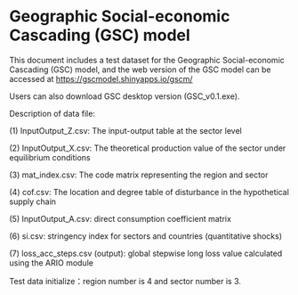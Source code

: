 # Geographic Social-economic Cascading (GSC) model

This document includes a test dataset for the Geographic Social-economic Cascading (GSC) model, and the web version of the GSC model can be accessed at https://gscmodel.shinyapps.io/gscm/

Users can also download GSC desktop version (GSC_v0.1.exe).

Description of data file:

(1) InputOutput_Z.csv: The input-output table at the sector level

(2) InputOutput_X.csv: The theoretical production value of the sector under equilibrium conditions

(3) mat_index.csv: The code matrix representing the region and sector

(4) cof.csv: The location and degree table of disturbance in the hypothetical supply chain

(5) InputOutput_A.csv: direct consumption coefficient matrix

(6) si.csv: stringency index for sectors and countries (quantitative shocks)

(7) loss_acc_steps.csv (output): global stepwise long loss value calculated using the ARIO module

Test data initialize：region number is 4 and sector number is 3.
